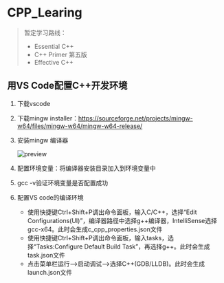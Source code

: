 # CPP_Learing

> 暂定学习路线：
>
> - Essential C++
> - C++ Primer 第五版
> - Effective C++



## 用VS Code配置C++开发环境

1. 下载vscode

2. 下载mingw installer：https://sourceforge.net/projects/mingw-w64/files/mingw-w64/mingw-w64-release/

3. 安装mingw 编译器

   ![preview](https://pic1.zhimg.com/v2-3aae1eb09e5b78b306706ee3ed8693ac_r.jpg)

4. 配置环境变量：将编译器安装目录加入到环境变量中

5. gcc -v验证环境变量是否配置成功

6. 配置VS code的编译环境

   - 使用快捷键Ctrl+Shift+P调出命令面板，输入C/C++，选择“Edit Configurations(UI)”，编译器路径中选择g++编译器，IntelliSense选择gcc-x64。此时会生成c_cpp_properties.json文件
   - 使用快捷键Ctrl+Shift+P调出命令面板，输入tasks，选择“Tasks:Configure Default Build Task”，再选择g++。此时会生成task.json文件
   - 点击菜单栏运行-->启动调试-->选择C++(GDB/LLDB)。此时会生成launch.json文件













